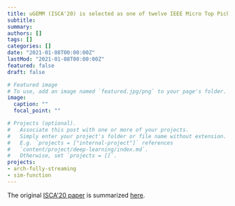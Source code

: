 ```yaml
---
title: uGEMM (ISCA'20) is selected as one of twelve IEEE Micro Top Picks 2020
subtitle:
summary: 
authors: []
tags: []
categories: []
date: "2021-01-08T00:00:00Z"
lastMod: "2021-01-08T00:00:00Z"
featured: false
draft: false

# Featured image
# To use, add an image named `featured.jpg/png` to your page's folder. 
image:
  caption: ""
  focal_point: ""

# Projects (optional).
#   Associate this post with one or more of your projects.
#   Simply enter your project's folder or file name without extension.
#   E.g. `projects = ["internal-project"]` references 
#   `content/project/deep-learning/index.md`.
#   Otherwise, set `projects = []`.
projects: 
- arch-fully-streaming
- sim-function
---
```


The original [ISCA'20 paper](https://ieeexplore.ieee.org/document/9139000) is summarized [here](https://unarycomputing.github.io/publication/2020-05-30-isca/).